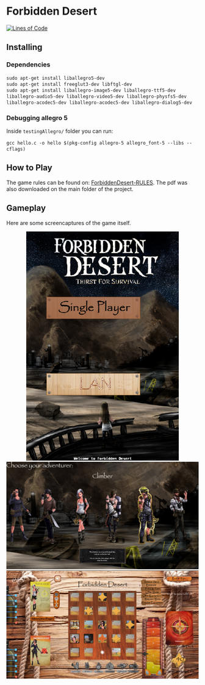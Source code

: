 # Forbidden Desert

[![Lines of Code](https://tokei.rs/b1/github/NEGU93/ForbiddenDesert?category=code&lang=cpp)](https://github.com/NEGU93/ForbiddenDesert)

## Installing

### Dependencies
```
sudo apt-get install liballegro5-dev
sudo apt-get install freeglut3-dev libftgl-dev
sudo apt-get install liballegro-image5-dev liballegro-ttf5-dev liballegro-audio5-dev liballegro-video5-dev liballegro-physfs5-dev liballegro-acodec5-dev liballegro-acodec5-dev liballegro-dialog5-dev
```

### Debugging allegro 5
Inside `testingAllegro/` folder you can run:
```
gcc hello.c -o hello $(pkg-config allegro-5 allegro_font-5 --libs --cflags)
```

## How to Play

The game rules can be found on: [ForbiddenDesert-RULES](https://www.gamewright.com/gamewright/pdfs/Rules/ForbiddenDesertTM-RULES.pdf). The pdf was also downloaded on the main folder of the project.

## Gameplay

Here are some screencaptures of the game itself.

<div style="text-align:center">
<img src="Resources/gameplay/Screenshot from 2019-01-03 16-17-16.png" alt="Start Menu" width="400"/>
</div>

<div style="text-align:center">
<img src="Resources/gameplay/Screenshot from 2019-01-03 16-17-29.png" alt="Start Menu" width="900"/>
</div>

<div style="text-align:center">
<img src="Resources/gameplay/Screenshot from 2019-01-03 16-18-20.png" alt="Start Menu" width="900"/>
</div>
